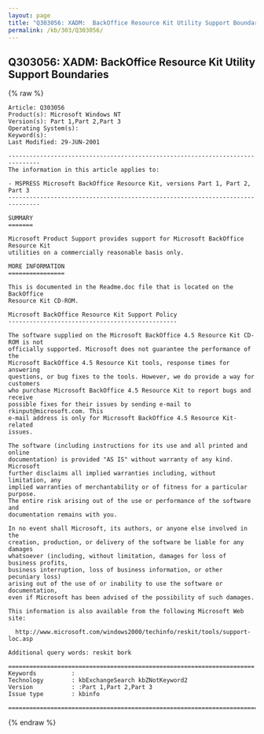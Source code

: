 ```yaml
---
layout: page
title: "Q303056: XADM:  BackOffice Resource Kit Utility Support Boundaries"
permalink: /kb/303/Q303056/
---
```


## Q303056: XADM:  BackOffice Resource Kit Utility Support Boundaries

{% raw %}

	Article: Q303056
	Product(s): Microsoft Windows NT
	Version(s): Part 1,Part 2,Part 3
	Operating System(s): 
	Keyword(s): 
	Last Modified: 29-JUN-2001
	
	-------------------------------------------------------------------------------
	The information in this article applies to:
	
	- MSPRESS Microsoft BackOffice Resource Kit, versions Part 1, Part 2, Part 3 
	-------------------------------------------------------------------------------
	
	SUMMARY
	=======
	
	Microsoft Product Support provides support for Microsoft BackOffice Resource Kit
	utilities on a commercially reasonable basis only.
	
	MORE INFORMATION
	================
	
	This is documented in the Readme.doc file that is located on the BackOffice
	Resource Kit CD-ROM.
	
	Microsoft BackOffice Resource Kit Support Policy
	------------------------------------------------
	
	The software supplied on the Microsoft BackOffice 4.5 Resource Kit CD-ROM is not
	officially supported. Microsoft does not guarantee the performance of the
	Microsoft BackOffice 4.5 Resource Kit tools, response times for answering
	questions, or bug fixes to the tools. However, we do provide a way for customers
	who purchase Microsoft BackOffice 4.5 Resource Kit to report bugs and receive
	possible fixes for their issues by sending e-mail to rkinput@microsoft.com. This
	e-mail address is only for Microsoft BackOffice 4.5 Resource Kit-related
	issues.
	
	The software (including instructions for its use and all printed and online
	documentation) is provided "AS IS" without warranty of any kind. Microsoft
	further disclaims all implied warranties including, without limitation, any
	implied warranties of merchantability or of fitness for a particular purpose.
	The entire risk arising out of the use or performance of the software and
	documentation remains with you.
	
	In no event shall Microsoft, its authors, or anyone else involved in the
	creation, production, or delivery of the software be liable for any damages
	whatsoever (including, without limitation, damages for loss of business profits,
	business interruption, loss of business information, or other pecuniary loss)
	arising out of the use of or inability to use the software or documentation,
	even if Microsoft has been advised of the possibility of such damages.
	
	This information is also available from the following Microsoft Web site:
	
	  http://www.microsoft.com/windows2000/techinfo/reskit/tools/support-loc.asp
	
	Additional query words: reskit bork
	
	======================================================================
	Keywords          :  
	Technology        : kbExchangeSearch kbZNotKeyword2
	Version           : :Part 1,Part 2,Part 3
	Issue type        : kbinfo
	
	=============================================================================
	

{% endraw %}
